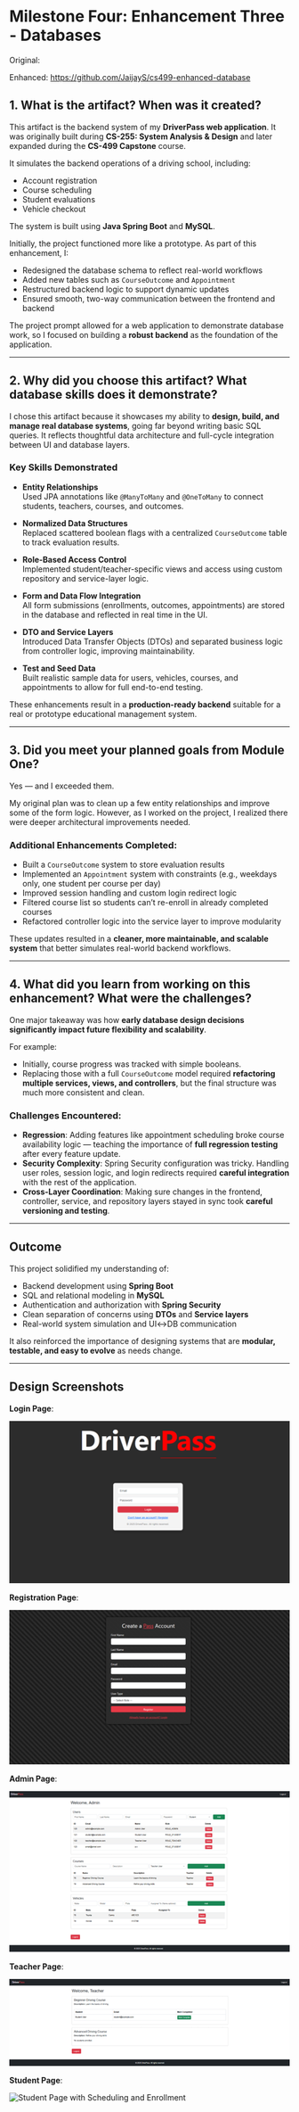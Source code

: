 # Milestone Four: Enhancement Three - Databases

Original:

Enhanced: https://github.com/JaijayS/cs499-enhanced-database


## 1. What is the artifact? When was it created?

This artifact is the backend system of my **DriverPass web application**. It was originally built during **CS-255: System Analysis & Design** and later expanded during the **CS-499 Capstone** course.

It simulates the backend operations of a driving school, including:

- Account registration  
- Course scheduling  
- Student evaluations  
- Vehicle checkout  

The system is built using **Java Spring Boot** and **MySQL**.

Initially, the project functioned more like a prototype. As part of this enhancement, I:

- Redesigned the database schema to reflect real-world workflows
- Added new tables such as `CourseOutcome` and `Appointment`
- Restructured backend logic to support dynamic updates
- Ensured smooth, two-way communication between the frontend and backend

The project prompt allowed for a web application to demonstrate database work, so I focused on building a **robust backend** as the foundation of the application.

---

## 2. Why did you choose this artifact? What database skills does it demonstrate?

I chose this artifact because it showcases my ability to **design, build, and manage real database systems**, going far beyond writing basic SQL queries. It reflects thoughtful data architecture and full-cycle integration between UI and database layers.

### Key Skills Demonstrated

- **Entity Relationships**  
  Used JPA annotations like `@ManyToMany` and `@OneToMany` to connect students, teachers, courses, and outcomes.

- **Normalized Data Structures**  
  Replaced scattered boolean flags with a centralized `CourseOutcome` table to track evaluation results.

- **Role-Based Access Control**  
  Implemented student/teacher-specific views and access using custom repository and service-layer logic.

- **Form and Data Flow Integration**  
  All form submissions (enrollments, outcomes, appointments) are stored in the database and reflected in real time in the UI.

- **DTO and Service Layers**  
  Introduced Data Transfer Objects (DTOs) and separated business logic from controller logic, improving maintainability.

- **Test and Seed Data**  
  Built realistic sample data for users, vehicles, courses, and appointments to allow for full end-to-end testing.

These enhancements result in a **production-ready backend** suitable for a real or prototype educational management system.

---

## 3. Did you meet your planned goals from Module One?

Yes — and I exceeded them.

My original plan was to clean up a few entity relationships and improve some of the form logic. However, as I worked on the project, I realized there were deeper architectural improvements needed.

###  Additional Enhancements Completed:

- Built a `CourseOutcome` system to store evaluation results
- Implemented an `Appointment` system with constraints (e.g., weekdays only, one student per course per day)
- Improved session handling and custom login redirect logic
- Filtered course list so students can’t re-enroll in already completed courses
- Refactored controller logic into the service layer to improve modularity

These updates resulted in a **cleaner, more maintainable, and scalable system** that better simulates real-world backend workflows.

---

## 4. What did you learn from working on this enhancement? What were the challenges?

One major takeaway was how **early database design decisions significantly impact future flexibility and scalability**.

For example:
- Initially, course progress was tracked with simple booleans.
- Replacing those with a full `CourseOutcome` model required **refactoring multiple services, views, and controllers**, but the final structure was much more consistent and clean.

### Challenges Encountered:

- **Regression**: Adding features like appointment scheduling broke course availability logic — teaching the importance of **full regression testing** after every feature update.
- **Security Complexity**: Spring Security configuration was tricky. Handling user roles, session logic, and login redirects required **careful integration** with the rest of the application.
- **Cross-Layer Coordination**: Making sure changes in the frontend, controller, service, and repository layers stayed in sync took **careful versioning and testing**.

---

## Outcome

This project solidified my understanding of:

- Backend development using **Spring Boot**
- SQL and relational modeling in **MySQL**
- Authentication and authorization with **Spring Security**
- Clean separation of concerns using **DTOs** and **Service layers**
- Real-world system simulation and UI↔DB communication

It also reinforced the importance of designing systems that are **modular, testable, and easy to evolve** as needs change.

---

## Design Screenshots

 **Login Page**:
 
 ![Login Page](https://github.com/JaijayS/CS499-eportfolio-jantzen-springer/blob/main/images/driver-pass-login-page.png)
 
 **Registration Page**:
 
![Registration Page](https://github.com/JaijayS/CS499-eportfolio-jantzen-springer/blob/main/images/driver-pass-registration-page.png)

 **Admin Page**:
 
![Admin Page with CRUD Operations](https://github.com/JaijayS/CS499-eportfolio-jantzen-springer/blob/main/images/driver-pass-admin-page.png) 

 **Teacher Page**:
 
 ![Teacher Page](https://github.com/JaijayS/CS499-eportfolio-jantzen-springer/blob/main/images/driverpass-teacher-page.png)
 
 **Student Page**:
 
 ![Student Page with Scheduling and Enrollment](https://github.com/user-attachments/assets/357bcace-9c08-4dd5-9ce4-b5bc4cafc4fe)


